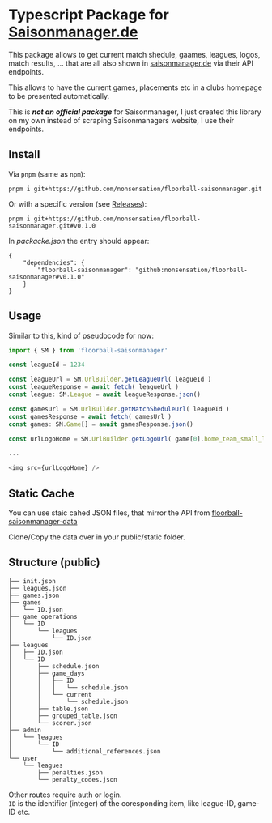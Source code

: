 # Typescript Package for [Saisonmanager.de](https://saisonmanager.de)

This package allows to get current match shedule, gaames, leagues, logos, match results, ...
that are all also shown in [saisonmanager.de](https://saisonmanager.de) via their API endpoints.

This allows to have the current games, placements etc in a clubs homepage to be presented automatically.

This is **_not an official package_** for Saisonmanager, I just created this library on my own instead of scraping Saisonmanagers website, I use their endpoints.

## Install

Via `pnpm` (same as `npm`):

```
pnpm i git+https://github.com/nonsensation/floorball-saisonmanager.git
```

Or with a specific version (see [Releases](https://github.com/nonsensation/floorball-saisonmanager/releases)):

```
pnpm i git+https://github.com/nonsensation/floorball-saisonmanager.git#v0.1.0
```

In _packacke.json_ the entry should appear:

```
{
	"dependencies": {
		"floorball-saisonmanager": "github:nonsensation/floorball-saisonmanager#v0.1.0"
	}
}
```

## Usage

Similar to this, kind of pseudocode for now:

```ts
import { SM } from 'floorball-saisonmanager'

const leagueId = 1234

const leagueUrl = SM.UrlBuilder.getLeagueUrl( leagueId )
const leagueResponse = await fetch( leagueUrl )
const league: SM.League = await leagueResponse.json()

const gamesUrl = SM.UrlBuilder.getMatchSheduleUrl( leagueId )
const gamesResponse = await fetch( gamesUrl )
const games: SM.Game[] = await gamesResponse.json()

const urlLogoHome = SM.UrlBuilder.getLogoUrl( game[0].home_team_small_logo );

...

<img src={urlLogoHome} />
```


## Static Cache

You can use staic cahed JSON files, that mirror the API from [floorball-saisonmanager-data](https://github.com/nonsensation/floorball-saisonmanager-data)

Clone/Copy the data over in your public/static folder.

## Structure (public)

```
├── init.json
├── leagues.json
├── games.json
├── games
│   └── ID.json
├── game_operations
│   └── ID
│       └── leagues
│           └── ID.json
├── leagues
│   ├── ID.json
│   └── ID
│       ├── schedule.json
│       ├── game_days
│       │   ├── ID
│       │   │   └── schedule.json
│       │   └── current
│       │       └── schedule.json
│       ├── table.json
│       ├── grouped_table.json
│       └── scorer.json
├── admin
│   └── leagues
│       └── ID
│           └── additional_references.json
└── user
    └── leagues
        ├── penalties.json
        └── penalty_codes.json
```

Other routes require auth or login.  
`ID` is the identifier (integer) of the coresponding item, like league-ID, game-ID etc.